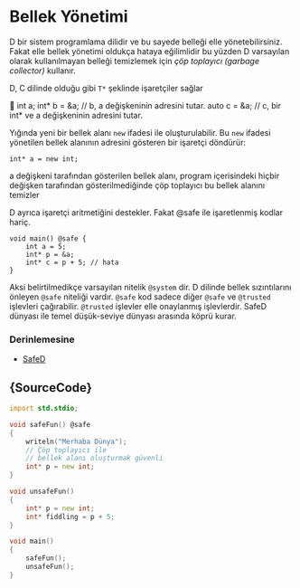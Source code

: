 # Bellek Yönetimi

D bir sistem programlama dilidir ve bu sayede belleği elle yönetebilirsiniz.
Fakat elle bellek yönetimi oldukça hataya eğilimlidir bu yüzden 
D varsayılan olarak kullanılmayan belleği temizlemek için *çöp toplayıcı (garbage collector)* kullanır.

D, C dilinde olduğu gibi `T*` şeklinde işaretçiler sağlar

    int a;
    int* b = &a; // b, a değişkeninin adresini tutar.
    auto c = &a; // c, bir int* ve a değişkeninin adresini tutar.

Yığında yeni bir bellek alanı `new` ifadesi ile oluşturulabilir. Bu `new` ifadesi yönetilen bellek alanının 
adresini gösteren bir işaretçi döndürür:

    int* a = new int;

a değişkeni tarafından gösterilen bellek alanı, program içerisindeki hiçbir değişken tarafından gösterilmediğinde
çöp toplayıcı bu bellek alanını temizler

D ayrıca işaretçi aritmetiğini destekler. Fakat @safe ile işaretlenmiş kodlar hariç.

    void main() @safe {
        int a = 5;
        int* p = &a;
        int* c = p + 5; // hata
    }

Aksi belirtilmedikçe varsayılan nitelik `@system` dir.
D dilinde bellek sızıntılarını önleyen `@safe` niteliği vardır.
`@safe` kod sadece diğer `@safe` ve `@trusted` işlevleri çağırabilir.
`@trusted` işlevler elle onaylanmış işlevlerdir. SafeD dünyası ile temel düşük-seviye dünyası arasında köprü kurar.

### Derinlemesine

* [SafeD](https://dlang.org/safed.html)

## {SourceCode}

```d
import std.stdio;

void safeFun() @safe
{
    writeln("Merhaba Dünya");
    // Çöp toplayıcı ile
    // bellek alanı oluşturmak güvenli
    int* p = new int;
}

void unsafeFun()
{
    int* p = new int;
    int* fiddling = p + 5;
}

void main()
{
    safeFun();
    unsafeFun();
}
```
